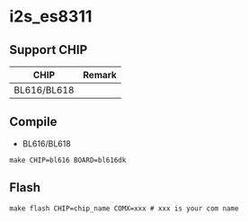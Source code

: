 # i2s_es8311


## Support CHIP

|      CHIP        | Remark |
|:----------------:|:------:|
|BL616/BL618       |        |

## Compile

- BL616/BL618

```
make CHIP=bl616 BOARD=bl616dk
```

## Flash

```
make flash CHIP=chip_name COMX=xxx # xxx is your com name
```